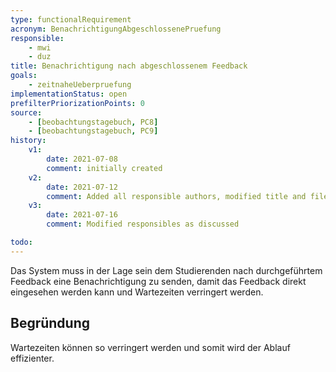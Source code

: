 ```yaml
---
type: functionalRequirement
acronym: BenachrichtigungAbgeschlossenePruefung
responsible:
    - mwi
    - duz
title: Benachrichtigung nach abgeschlossenem Feedback
goals:
    - zeitnaheUeberpruefung
implementationStatus: open
prefilterPriorizationPoints: 0
source:
    - [beobachtungstagebuch, PC8]
    - [beobachtungstagebuch, PC9]
history:
    v1:
        date: 2021-07-08
        comment: initially created
    v2:
        date: 2021-07-12
        comment: Added all responsible authors, modified title and filename (regarding todo) and added reason
    v3:
        date: 2021-07-16
        comment: Modified responsibles as discussed

todo:
---
```


Das System muss in der Lage sein dem Studierenden nach durchgeführtem Feedback eine Benachrichtigung zu senden, damit das Feedback direkt eingesehen werden kann und Wartezeiten verringert werden.

## Begründung
Wartezeiten können so verringert werden und somit wird der Ablauf effizienter.
